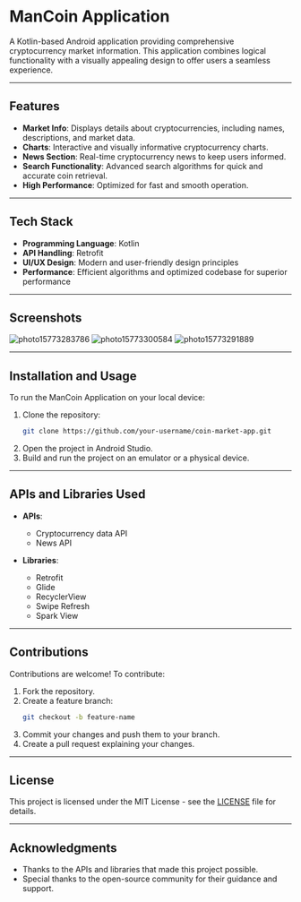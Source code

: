 # ManCoin Application

A Kotlin-based Android application providing comprehensive cryptocurrency market information. This application combines logical functionality with a visually appealing design to offer users a seamless experience.

---

## Features

- **Market Info**: Displays details about cryptocurrencies, including names, descriptions, and market data.
- **Charts**: Interactive and visually informative cryptocurrency charts.
- **News Section**: Real-time cryptocurrency news to keep users informed.
- **Search Functionality**: Advanced search algorithms for quick and accurate coin retrieval.
- **High Performance**: Optimized for fast and smooth operation.

---

## Tech Stack

- **Programming Language**: Kotlin
- **API Handling**: Retrofit
- **UI/UX Design**: Modern and user-friendly design principles
- **Performance**: Efficient algorithms and optimized codebase for superior performance

---

## Screenshots

![photo15773283786](https://github.com/user-attachments/assets/a6dd94f8-50bd-4cea-9dc7-958433ca6b55) ![photo15773300584](https://github.com/user-attachments/assets/879b4eeb-236a-4d33-ad11-a3614841f01e)
![photo15773291889](https://github.com/user-attachments/assets/0dff1bb5-39d7-4654-b650-1b236389ab3d)



---

## Installation and Usage

To run the ManCoin Application on your local device:

1. Clone the repository:
   ```bash
   git clone https://github.com/your-username/coin-market-app.git
   ```
2. Open the project in Android Studio.
3. Build and run the project on an emulator or a physical device.

---

## APIs and Libraries Used

- **APIs**:

  - Cryptocurrency data API
  - News API

- **Libraries**:

  - Retrofit
  - Glide
  - RecyclerView
  - Swipe Refresh
  - Spark View

---

## Contributions

Contributions are welcome! To contribute:

1. Fork the repository.
2. Create a feature branch:
   ```bash
   git checkout -b feature-name
   ```
3. Commit your changes and push them to your branch.
4. Create a pull request explaining your changes.

---

## License

This project is licensed under the MIT License - see the [LICENSE](LICENSE) file for details.

---

## Acknowledgments

- Thanks to the APIs and libraries that made this project possible.
- Special thanks to the open-source community for their guidance and support.

